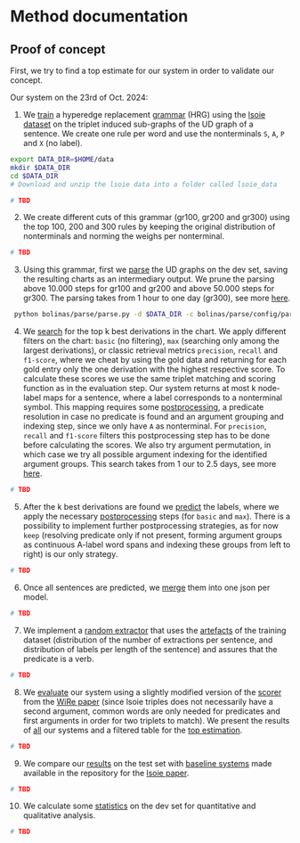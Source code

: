 # Method documentation

## Proof of concept 

First, we try to find a top estimate for our system in order to validate our concept.

Our system on the 23rd of Oct. 2024:

1. We [train](train/train.py) a hyperedge replacement [grammar](train/grammar) (HRG) using the [lsoie dataset](https://github.com/Jacobsolawetz/large-scale-oie/tree/master/dataset_creation/lsoie_data) on the triplet induced sub-graphs of the UD graph of a sentence. We create one rule per word and use the nonterminals `S`, `A`, `P` and `X` (no label). 

```bash
export DATA_DIR=$HOME/data
mkdir $DATA_DIR
cd $DATA_DIR
# Download and unzip the lsoie data into a folder called lsoie_data
```

```python
# TBD
```

2. We create different cuts of this grammar (gr100, gr200 and gr300) using the top 100, 200 and 300 rules by keeping the original distribution of nonterminals and norming the weighs per nonterminal.

```python
# TBD
```

3. Using this grammar, first we [parse](bolinas/parse/parse.py) the UD graphs on the dev set, saving the resulting charts as an intermediary output. We prune the parsing above 10.000 steps for gr100 and gr200 and above 50.000 steps for gr300. The parsing takes from 1 hour to one day (gr300), see more [here](bolinas/parse/log).

```bash
 python bolinas/parse/parse.py -d $DATA_DIR -c bolinas/parse/config/parse_gr100.json
```

4. We [search](bolinas/kbest/kbest.py) for the top k best derivations in the chart. We apply different filters on the chart: `basic` (no filtering), `max` (searching only among the largest derivations), or classic retrieval metrics `precision`, `recall` and `f1-score`, where we cheat by using the gold data and returning for each gold entry only the one derivation with the highest respective score. To calculate these scores we use the same triplet matching and scoring function as in the evaluation step. Our system returns at most k node-label maps for a sentence, where a label corresponds to a nonterminal symbol. This mapping requires some [postprocessing](postproc/postproc.py), a predicate resolution in case no predicate is found and an argument grouping and indexing step, since we only have `A` as nonterminal. For `precision`, `recall` and `f1-score` filters this postprocessing step has to be done before calculating the scores. We also try argument permutation, in which case we try all possible argument indexing for the identified argument groups. This search takes from 1 our to 2.5 days, see more [here](bolinas/kbest/log).

```python
# TBD
```

5. After the k best derivations are found we [predict](predict/predict.py) the labels, where we apply the necessary [postprocessing](postproc/postproc.py) steps (for `basic` and `max`). There is a possibility to implement further postprocessing strategies, as for now `keep` (resolving predicate only if not present, forming argument groups as continuous A-label word spans and indexing these groups from left to right) is our only strategy.

```python
# TBD
```

6. Once all sentences are predicted, we [merge](predict/merge.py) them into one json per model.

```python
# TBD
```

7. We implement a [random extractor](random/random_extractor.py) that uses the [artefacts](random/train_stat) of the training dataset (distribution of the number of extractions per sentence, and distribution of labels per length of the sentence) and assures that the predicate is a verb.  

```python
# TBD
```

8. We [evaluate](eval/eval.py) our system using a slightly modified version of the [scorer](eval/wire_scorer.py) from the [WiRe paper](https://aclanthology.org/W19-4002/) (since lsoie triples does not necessarily have a second argument, common words are only needed for predicates and first arguments in order for two triplets to match). We present the results of [all](eval/reports/dev_all.md) our systems and a filtered table for the [top estimation](eval/reports/dev_best.md).

```python
# TBD
```

9. We compare our [results](test/reports/eval.md) on the test set with [baseline systems](https://github.com/Jacobsolawetz/large-scale-oie/tree/master/large_scale_oie/evaluation) made available in the repository for the [lsoie paper](https://aclanthology.org/2021.eacl-main.222/).

```python
# TBD
```

10. We calculate some [statistics](dev_stat/run_all_stat.py) on the dev set for quantitative and qualitative analysis.

```python
# TBD
```